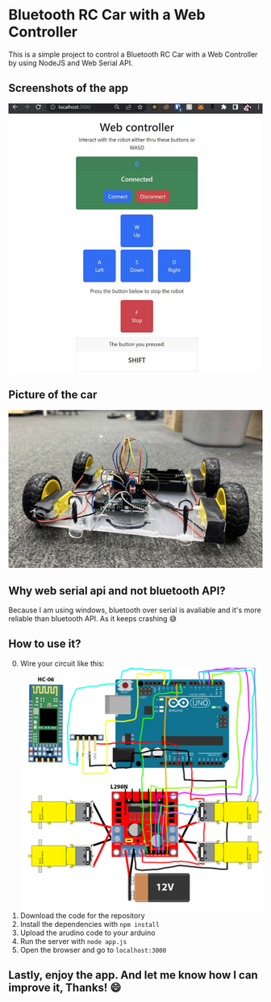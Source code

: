 # Bluetooth RC Car with a Web Controller

This is a simple project to control a Bluetooth RC Car with a Web Controller by using NodeJS and Web Serial API.

## Screenshots of the app
![Ui of the controller](Images/Interface.jpg)

## Picture of the car
![Picture of the car](Images/finished_car.jpg)
## Why web serial api and not bluetooth API?
Because I am using windows, bluetooth over serial is avaliable and it's more reliable than bluetooth API. As it keeps crashing 😅

## How to use it?

0. Wire your circuit like this:
![Circuit Diagram](Images/Circuit_diagram.png)
1. Download the code for the repository
2. Install the dependencies with `npm install`
3. Upload the arudino code to your arduino
4. Run the server with `node app.js`
5. Open the browser and go to `localhost:3000`

## Lastly, enjoy the app. And let me know how I can improve it, Thanks! 😄
